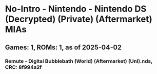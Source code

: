 # No-Intro - Nintendo - Nintendo DS (Decrypted) (Private) (Aftermarket) MIAs
## Games: 1, ROMs: 1, as of 2025-04-02

### Remute - Digital Bubblebath (World) (Aftermarket) (Unl).nds, CRC: 8f994a2f
